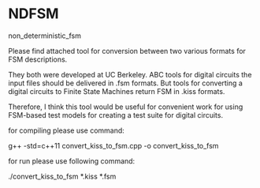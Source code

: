 # NDFSM
non_deterministic_fsm

Please find attached tool for conversion between two various formats for FSM descriptions.

They both were developed at UC Berkeley. ABC tools for digital circuits the input files should be delivered in .fsm formats. But tools for converting a digital circuits to Finite State Machines return FSM in .kiss formats.

Therefore, I think this tool would be useful for convenient work for using FSM-based test models for creating a test suite for digital circuits.

for compiling please use command:

g++ -std=c++11 convert_kiss_to_fsm.cpp -o convert_kiss_to_fsm

for run please use following command:

./convert_kiss_to_fsm *.kiss *.fsm
